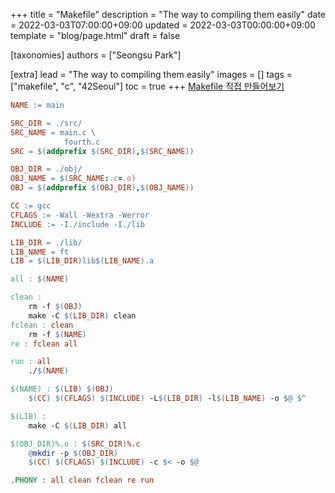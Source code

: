 +++
title = "Makefile"
description = "The way to compiling them easily"
date = 2022-03-03T07:00:00+09:00
updated = 2022-03-03T00:00:00+09:00
template = "blog/page.html"
draft = false

[taxonomies]
authors = ["Seongsu Park"]

[extra]
lead = "The way to compiling them easily"
images = []
tags = ["makefile", "c", "42Seoul"]
toc = true
+++
[Makefile 직접 만들어보기](https://www.notion.so/Makefile-5515ac58527c481cb67f00d30a19a7f9)

```Makefile
NAME := main

SRC_DIR = ./src/
SRC_NAME = main.c \
			fourth.c
SRC = $(addprefix $(SRC_DIR),$(SRC_NAME))

OBJ_DIR = ./obj/
OBJ_NAME = $(SRC_NAME:.c=.o)
OBJ = $(addprefix $(OBJ_DIR),$(OBJ_NAME))

CC := gcc
CFLAGS := -Wall -Wextra -Werror
INCLUDE := -I./include -I./lib

LIB_DIR = ./lib/
LIB_NAME = ft
LIB = $(LIB_DIR)lib$(LIB_NAME).a

all : $(NAME)

clean :
	rm -f $(OBJ)
	make -C $(LIB_DIR) clean
fclean : clean
	rm -f $(NAME)
re : fclean all

run : all
	./$(NAME)

$(NAME) : $(LIB) $(OBJ)
	$(CC) $(CFLAGS) $(INCLUDE) -L$(LIB_DIR) -l$(LIB_NAME) -o $@ $^

$(LIB) :
	make -C $(LIB_DIR) all

$(OBJ_DIR)%.o : $(SRC_DIR)%.c
	@mkdir -p $(OBJ_DIR)
	$(CC) $(CFLAGS) $(INCLUDE) -c $< -o $@

.PHONY : all clean fclean re run
```
